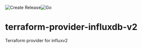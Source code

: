 ![Create Release](https://github.com/FredPi17/test_ci/workflows/Create%20Release/badge.svg?branch=v0.42)![Go](https://github.com/FredPi17/test_ci/workflows/Go/badge.svg?branch=master)
# terraform-provider-influxdb-v2
Terraform provider for influxv2
